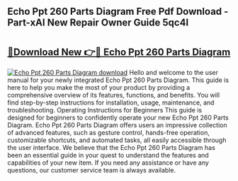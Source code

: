 ## Echo Ppt 260 Parts Diagram Free Pdf Download - Part-xAI New Repair Owner Guide 5qc4I

# <h2><a href="http://dfrtpx.blite.top/?on=Echo+Ppt+260+Parts+Diagram">🔗Download New 👉🔴 Echo Ppt 260 Parts Diagram</a></h2>

[![Echo Ppt 260 Parts Diagram download](https://i.imgur.com/lujVjoI.png)](http://dfrtpx.blite.top/?on=Echo+Ppt+260+Parts+Diagram)
Hello and welcome to the user manual for your newly integrated Echo Ppt 260 Parts Diagram. This guide is here to help you make the most of your product by providing a comprehensive overview of its features, functions, and benefits. You will find step-by-step instructions for installation, usage, maintenance, and troubleshooting. Operating Instructions for Beginners This guide is designed for beginners to confidently operate your new Echo Ppt 260 Parts Diagram. Echo Ppt 260 Parts Diagram offers users an impressive collection of advanced features, such as gesture control, hands-free operation, customizable shortcuts, and automated tasks, all easily accessible through the user interface. We believe that the Echo Ppt 260 Parts Diagram has been an essential guide in your quest to understand the features and capabilities of your new item. If you need any assistance or have any questions, our customer service team is always available.
